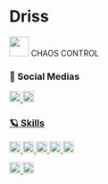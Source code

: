 # Driss

<img height=35px src="https://upload.wikimedia.org/wikipedia/commons/thumb/f/f0/Chaos_emeralds.svg/1280px-Chaos_emeralds.svg.png"> CHAOS CONTROL

### 🎈 Social Medias

<a href="https://www.linkedin.com/in/driss-fidelaine-240154340//"><img height=20px src="https://ziadoua.github.io/m3-Markdown-Badges/badges/LinkedIn/linkedin3.svg">
<a href="https://discordapp.com/users/411599399647707149"><img height=20px src="https://ziadoua.github.io/m3-Markdown-Badges/badges/Discord/discord2.svg">

### 🪐 Skills
<img height=20px src=https://ziadoua.github.io/m3-Markdown-Badges/badges/Debian/debian1.svg> <img height=20px src=https://ziadoua.github.io/m3-Markdown-Badges/badges/macOS/macos3.svg> <img height=20px src=https://ziadoua.github.io/m3-Markdown-Badges/badges/HTML/html2.svg> <img height=20px src=https://ziadoua.github.io/m3-Markdown-Badges/badges/Javascript/javascript2.svg> 
<a href="https://soundcloud.com/kubikiricycle//"> <img height=20px src="https://ziadoua.github.io/m3-Markdown-Badges/badges/Soundcloud/soundcloud1.svg">

<img height=20px src=https://ziadoua.github.io/m3-Markdown-Badges/badges/Git/git3.svg> <img height=20px src=https://ziadoua.github.io/m3-Markdown-Badges/badges/Github/github2.svg>
